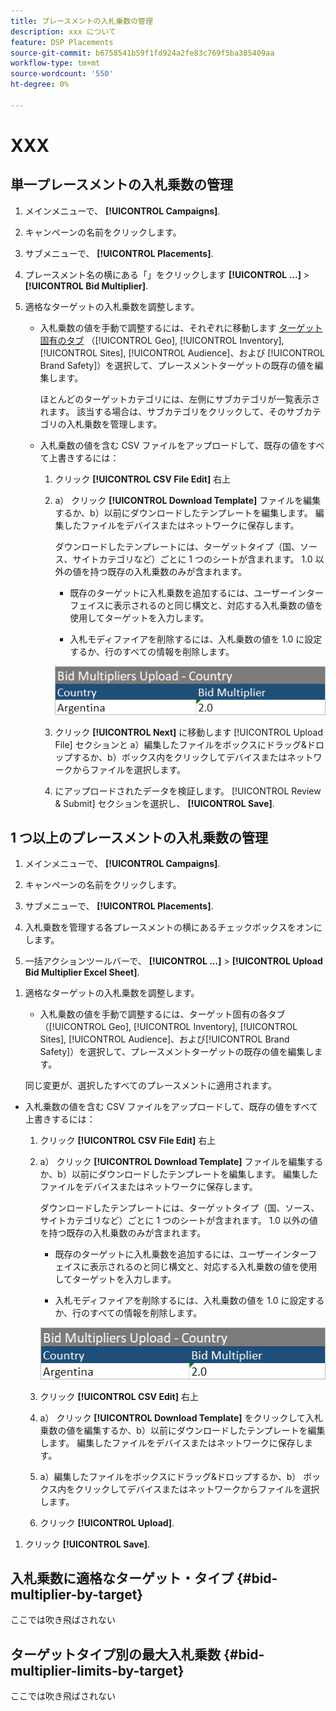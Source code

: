 ```yaml
---
title: プレースメントの入札乗数の管理
description: xxx について
feature: DSP Placements
source-git-commit: b6758541b59f1fd924a2fe83c769f5ba385409aa
workflow-type: tm+mt
source-wordcount: '550'
ht-degree: 0%

---
```


# XXX

## 単一プレースメントの入札乗数の管理

1. メインメニューで、 **[!UICONTROL Campaigns]**.

1. キャンペーンの名前をクリックします。

1. サブメニューで、 **[!UICONTROL Placements]**.

1. プレースメント名の横にある「」をクリックします  **[!UICONTROL ...]** > **[!UICONTROL Bid Multiplier]**.

1. 適格なターゲットの入札乗数を調整します。

   * 入札乗数の値を手動で調整するには、それぞれに移動します [ターゲット固有のタブ](#bid-multiplier-by-target) （[!UICONTROL Geo], [!UICONTROL Inventory], [!UICONTROL Sites], [!UICONTROL Audience]、および [!UICONTROL Brand Safety]）を選択して、プレースメントターゲットの既存の値を編集します。

     ほとんどのターゲットカテゴリには、左側にサブカテゴリが一覧表示されます。 該当する場合は、サブカテゴリをクリックして、そのサブカテゴリの入札乗数を管理します。

   * 入札乗数の値を含む CSV ファイルをアップロードして、既存の値をすべて上書きするには：

      1. クリック **[!UICONTROL CSV File Edit]** 右上

      1. a） クリック **[!UICONTROL Download Template]** ファイルを編集するか、b）以前にダウンロードしたテンプレートを編集します。 編集したファイルをデバイスまたはネットワークに保存します。

         ダウンロードしたテンプレートには、ターゲットタイプ（国、ソース、サイトカテゴリなど）ごとに 1 つのシートが含まれます。 1.0 以外の値を持つ既存の入札乗数のみが含まれます。

         * 既存のターゲットに入札乗数を追加するには、ユーザーインターフェイスに表示されるのと同じ構文と、対応する入札乗数の値を使用してターゲットを入力します。

         * 入札モディファイアを削除するには、入札乗数の値を 1.0 に設定するか、行のすべての情報を削除します。

         ![入札乗数スプレッドシートファイルの行の例](/help/dsp/assets/bid-multiplier-spreadsheet.png "入札乗数スプレッドシートファイルの行の例")

      1. クリック **[!UICONTROL Next]** に移動します [!UICONTROL Upload File] セクションと a）編集したファイルをボックスにドラッグ&amp;ドロップするか、b）ボックス内をクリックしてデバイスまたはネットワークからファイルを選択します。

      1. にアップロードされたデータを検証します。 [!UICONTROL Review & Submit] セクションを選択し、 **[!UICONTROL Save]**.

## 1 つ以上のプレースメントの入札乗数の管理

<!-- verify all and edit accordingly -->

1. メインメニューで、 **[!UICONTROL Campaigns]**.

1. キャンペーンの名前をクリックします。

1. サブメニューで、 **[!UICONTROL Placements]**.

1. 入札乗数を管理する各プレースメントの横にあるチェックボックスをオンにします。

1. 一括アクションツールバーで、 **[!UICONTROL ...]** > **[!UICONTROL Upload Bid Multiplier Excel Sheet]**.

<!-- Check the following this functionality when available in UAT -->

1. 適格なターゲットの入札乗数を調整します。

   * 入札乗数の値を手動で調整するには、ターゲット固有の各タブ（[!UICONTROL Geo], [!UICONTROL Inventory], [!UICONTROL Sites], [!UICONTROL Audience]、および[!UICONTROL Brand Safety]）を選択して、プレースメントターゲットの既存の値を編集します。

   同じ変更が、選択したすべてのプレースメントに適用されます。

* 入札乗数の値を含む CSV ファイルをアップロードして、既存の値をすべて上書きするには：

   1. クリック **[!UICONTROL CSV File Edit]** 右上

   1. a） クリック **[!UICONTROL Download Template]** ファイルを編集するか、b）以前にダウンロードしたテンプレートを編集します。 編集したファイルをデバイスまたはネットワークに保存します。

      ダウンロードしたテンプレートには、ターゲットタイプ（国、ソース、サイトカテゴリなど）ごとに 1 つのシートが含まれます。 1.0 以外の値を持つ既存の入札乗数のみが含まれます。

      * 既存のターゲットに入札乗数を追加するには、ユーザーインターフェイスに表示されるのと同じ構文と、対応する入札乗数の値を使用してターゲットを入力します。

      * 入札モディファイアを削除するには、入札乗数の値を 1.0 に設定するか、行のすべての情報を削除します。

      ![入札乗数スプレッドシートファイルの行の例](/help/dsp/assets/bid-multiplier-spreadsheet.png "入札乗数スプレッドシートファイルの行の例")

   1. クリック **[!UICONTROL CSV Edit]** 右上

   1. a） クリック **[!UICONTROL Download Template]** をクリックして入札乗数の値を編集するか、b）以前にダウンロードしたテンプレートを編集します。 編集したファイルをデバイスまたはネットワークに保存します。

   1. a）編集したファイルをボックスにドラッグ&amp;ドロップするか、b） ボックス内をクリックしてデバイスまたはネットワークからファイルを選択します。

   1. クリック **[!UICONTROL Upload]**.

1. クリック **[!UICONTROL Save]**.

## 入札乗数に適格なターゲット・タイプ {#bid-multiplier-by-target}

ここでは吹き飛ばされない

## ターゲットタイプ別の最大入札乗数 {#bid-multiplier-limits-by-target}

ここでは吹き飛ばされない

<!--

>[!MORELIKETHIS]
>
>* [About Placement Management](placement-about.md)
>* [Edit Placements](placement-edit.md)
>* [View the Change Log for a Placement](placement-change-log.md)
>* [Placement Settings](placement-settings.md)
 -->
